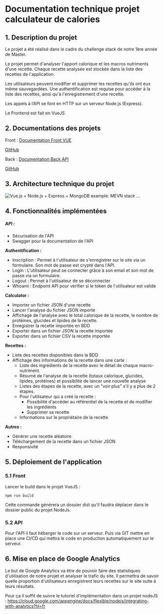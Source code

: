 # Documentation technique projet calculateur de calories

## 1. Description du projet 

Le projet a été réalisé dans le cadre du challenge stack de notre 1ère année de Master. 

Le projet permet d'analyser l'apport calorique et les macros nutriments d'une recette. Chaque recette analysée est stockée dans la liste des recettes de l'application. 

Les utilisateurs peuvent modifier et supprimer les recettes qu'ils ont eux même sauvegardées. Une authentification est requise pour accéder à la liste des recettes, ainsi qu'à l'enregistrement d'une recette.

Les appels à l’API se font en HTTP sur un serveur Node.js (Express).

Le Frontend est fait en VueJS

## 2. Documentations des projets

Front : [Documentation Front VUE](https://github.com/basile2121/challenge-stack-vue-front/blob/documentation/Documentation/README.md)

[GitHub](https://github.com/basile2121/challenge-stack-vue-front)

Back : [Documentation Back API](https://github.com/Yaamto/challenge-stack-node-back/blob/documentation/Documentation/README.md)

[GitHub](https://github.com/Yaamto/challenge-stack-node-back)

## 3. Architecture technique du projet 

![Vue.js + Node.js + Express + MongoDB example: MEVN stack ...](https://bezkoder.com/wp-content/uploads/2020/02/vue-node-express-mongodb-crud-mean-stack-architecture.png)

## 4. Fonctionnalités implémentées 

##### API : 

- Sécurisation de l'API
- Swagger pour la documentation de l'API

**Authentification :**

- Inscription : Permet à l'utilisateur de s'enregistrer sur le site via un formulaire. Son mot de passe est crypté dans l'API.
- Login : L'utilisateur peut se connecter grâce à son email et son mot de passe via un formulaire.
- Logout : Permet à l'utilisateur de se déconnecter
- Whoami : Endpoint API pour vérifier si le token de l'utilisateur est valide

**Calculator :** 

- Importer un fichier JSON d'une recette
- Lancer l'analyse du fichier JSON importé
- Affichage de l'analyse avec le total calorique de la recette, le nombre de protéines, glucides et lipides de la recette.
- Enregistrer la recette importée en BDD
- Exporter dans un fichier JSON la recette importée  
- Exporter dans un fichier CSV la recette importée

**Recettes :** 

- Liste des recettes disponibles dans la BDD
- Affichage des informations de la recette dans une carte : 
  - Liste des ingrédients de la recette avec le détail de chaque macro-nutriment.
  - Résumé de l'analyse de la recette (totaux calorique, glucides, lipides, protéines) et possibilité de lancer une nouvelle analyse
  - Listes des étapes de la recette, avec un "voir plus" s'il y a plus de 2 étapes.
  - Pour l'utilisateur qui a créé la recette : 
    - Possibilité d'accéder au référentiel de la recette et de modifier les ingrédients
    - Supprimer sa recette
  - Informations sur le propriétaire de la recette

**Autres :** 

- Générer une recette aléatoire
- Téléchargement de la recette dans un fichier JSON
- Responsivité

## 5. Déploiement de l'application

### 5.1 Front

Lancer le build dans le projet VueJS : 

```
npm run build
```

Cette commande générera un dossier dist qu'il faudra déplacer dans le dossier public du projet NodeJs.

### 5.2 API

Pour l'API il faut héberger le code sur un serveur. Puis via GIT mettre en place une CI/CD qui mettra le code en production automatiquement sur le serveur.

## 6. Mise en place de Google Analytics

Le but de Google Analytics va être de pouvoir faire des statistiques d'utilisation de notre projet et analyser le trafic du site. Il permettra de savoir quelle proportion d'utilisateurs enregistrent leurs recettes sur le site suite à leurs résultats.

Pour ça il suffit de suivre le tutoriel d'implémentation dans un projet nodeJS : https://cloud.google.com/appengine/docs/flexible/nodejs/integrating-with-analytics?hl=fr

